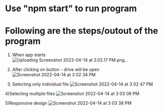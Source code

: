 # Use "npm start" to run program

# Following are the steps/outout of the program

1) When app starts
![Uploading Screenshot 2022-04-14 at 3.02.17 PM.png…]()

2) After clicking on button - drive will be open
![Screenshot 2022-04-14 at 3 02 34 PM](https://user-images.githubusercontent.com/82992827/163358067-56f487e2-9ea7-40ae-ad5f-af8fa22f52f7.png)


3) Selecting only individual file
 ![Screenshot 2022-04-14 at 3 02 47 PM](https://user-images.githubusercontent.com/82992827/163358239-b507db5b-32fa-431f-a5f8-6d2108fabf15.png)

4)Selecting multiple files
![Screenshot 2022-04-14 at 3 03 06 PM](https://user-images.githubusercontent.com/82992827/163358413-bc01aa76-edde-4eec-8a44-c2a65dc27b35.png)


5)Responsive design
![Screenshot 2022-04-14 at 3 03 38 PM](https://user-images.githubusercontent.com/82992827/163358469-8f7f371d-b448-421d-bc3f-e39df241b7a1.png)
